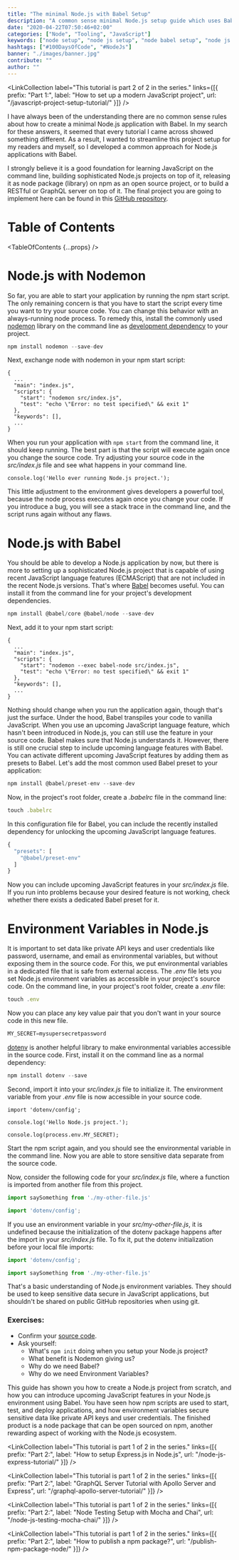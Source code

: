 ```yaml
---
title: "The minimal Node.js with Babel Setup"
description: "A common sense minimal Node.js setup guide which uses Babel and Nodemon: Whereas Babel with the Babel Cli is used for enabling recent JavaScript language features, Nodemon is used for keeping your node process up and running ..."
date: "2020-04-22T07:50:46+02:00"
categories: ["Node", "Tooling", "JavaScript"]
keywords: ["node setup", "node js setup", "node babel setup", "node js babel setup"]
hashtags: ["#100DaysOfCode", "#NodeJs"]
banner: "./images/banner.jpg"
contribute: ""
author: ""
---
```


<Sponsorship />

<LinkCollection label="This tutorial is part 2 of 2 in the series." links={[{ prefix: "Part 1:", label: "How to set up a modern JavaScript project", url: "/javascript-project-setup-tutorial/" }]} />

I have always been of the understanding there are no common sense rules about how to create a minimal Node.js application with Babel. In my search for these answers, it seemed that every tutorial I came across showed something different. As a result, I wanted to streamline this project setup for my readers and myself, so I developed a common approach for Node.js applications with Babel.

I strongly believe it is a good foundation for learning JavaScript on the command line, building sophisticated Node.js projects on top of it, releasing it as node package (library) on npm as an open source project, or to build a RESTful or GraphQL server on top of it. The final project you are going to implement here can be found in this [GitHub repository](https://github.com/rwieruch/node-babel-server).

# Table of Contents

<TableOfContents {...props} />

# Node.js with Nodemon

So far, you are able to start your application by running the npm start script. The only remaining concern is that you have to start the script every time you want to try your source code. You can change this behavior with an always-running node process. To remedy this, install the commonly used [nodemon](https://github.com/remy/nodemon) library on the command line as [development dependency](https://docs.npmjs.com/files/package.json#dependencies) to your project.

```javascript
npm install nodemon --save-dev
```

Next, exchange node with nodemon in your npm start script:

```javascript{5}
{
  ...
  "main": "index.js",
  "scripts": {
    "start": "nodemon src/index.js",
    "test": "echo \"Error: no test specified\" && exit 1"
  },
  "keywords": [],
  ...
}
```

When you run your application with `npm start` from the command line, it should keep running. The best part is that the script will execute again once you change the source code. Try adjusting your source code in the *src/index.js* file and see what happens in your command line.

```javascript{1}
console.log('Hello ever running Node.js project.');
```

This little adjustment to the environment gives developers a powerful tool, because the node process executes again once you change your code. If you introduce a bug, you will see a stack trace in the command line, and the script runs again without any flaws.

# Node.js with Babel

You should be able to develop a Node.js application by now, but there is more to setting up a sophisticated Node.js project that is capable of using recent JavaScript language features (ECMAScript) that are not included in the recent Node.js versions. That's where [Babel](https://babeljs.io/) becomes useful. You can install it from the command line for your project's development dependencies.

```javascript
npm install @babel/core @babel/node --save-dev
```

Next, add it to your npm start script:

```javascript{5}
{
  ...
  "main": "index.js",
  "scripts": {
    "start": "nodemon --exec babel-node src/index.js",
    "test": "echo \"Error: no test specified\" && exit 1"
  },
  "keywords": [],
  ...
}
```

Nothing should change when you run the application again, though that's just the surface. Under the hood, Babel transpiles your code to vanilla JavaScript. When you use an upcoming JavaScript language feature, which hasn't been introduced in Node.js, you can still use the feature in your source code. Babel makes sure that Node.js understands it. However, there is still one crucial step to include upcoming language features with Babel. You can activate different upcoming JavaScript features by adding them as presets to Babel. Let's add the most common used Babel preset to your application:

```javascript
npm install @babel/preset-env --save-dev
```


Now, in the project's root folder, create a *.babelrc* file in the command line:

```javascript
touch .babelrc
```

In this configuration file for Babel, you can include the recently installed dependency for unlocking the upcoming JavaScript language features.

```javascript
{
  "presets": [
    "@babel/preset-env"
  ]
}
```

Now you can include upcoming JavaScript features in your *src/index.js* file. If you run into problems because your desired feature is not working, check whether there exists a dedicated Babel preset for it.

# Environment Variables in Node.js

It is important to set data like private API keys and user credentials like password, username, and email as environmental variables, but without exposing them in the source code. For this, we put environmental variables in a dedicated file that is safe from external access. The *.env* file lets you set Node.js environment variables as accessible in your project's source code. On the command line, in your project's root folder, create a *.env* file:

```javascript
touch .env
```

Now you can place any key value pair that you don't want in your source code in this new file.

```javascript
MY_SECRET=mysupersecretpassword
```

[dotenv](https://github.com/motdotla/dotenv) is another helpful library to make environmental variables accessible in the source code. First, install it on the command line as a normal dependency:

```javascript
npm install dotenv --save
```

Second, import it into your *src/index.js* file  to initialize it. The environment variable from your *.env* file is now accessible in your source code.

```javascript{1,5}
import 'dotenv/config';

console.log('Hello Node.js project.');

console.log(process.env.MY_SECRET);
```

Start the npm script again, and you should see the environmental variable in the command line. Now you are able to store sensitive data separate from the source code.

Now, consider the following code for your *src/index.js* file, where a function is imported from another file from this project.

```javascript
import saySomething from './my-other-file.js'

import 'dotenv/config';
```

If you use an environment variable in your *src/my-other-file.js*, it is undefined because the initialization of the dotenv package happens after the import in your *src/index.js* file. To fix it, put the dotenv initialization before your local file imports:

```javascript
import 'dotenv/config';

import saySomething from './my-other-file.js'
```

That's a basic understanding of Node.js environment variables. They should be used to keep sensitive data secure in JavaScript applications, but shouldn't be shared on public GitHub repositories when using git.

### Exercises:

* Confirm your [source code](https://github.com/rwieruch/node-babel-server).
* Ask yourself:
  * What's `npm init` doing when you setup your Node.js project?
  * What benefit is Nodemon giving us?
  * Why do we need Babel?
  * Why do we need Environment Variables?

<Divider />

This guide has shown you how to create a Node.js project from scratch, and how you can introduce upcoming JavaScript features in your Node.js environment using Babel. You have seen how npm scripts are used to start, test, and deploy applications, and how environment variables secure sensitive data like private API keys and user credentials. The finished product is a node package that can be open sourced on npm, another rewarding aspect of working with the Node.js ecosystem.

<LinkCollection label="This tutorial is part 1 of 2 in the series." links={[{ prefix: "Part 2:", label: "How to setup Express.js in Node.js", url: "/node-js-express-tutorial/" }]} />

<LinkCollection label="This tutorial is part 1 of 2 in the series." links={[{ prefix: "Part 2:", label: "GraphQL Server Tutorial with Apollo Server and Express", url: "/graphql-apollo-server-tutorial/" }]} />

<LinkCollection label="This tutorial is part 1 of 2 in the series." links={[{ prefix: "Part 2:", label: "Node Testing Setup with Mocha and Chai", url: "/node-js-testing-mocha-chai/" }]} />

<LinkCollection label="This tutorial is part 1 of 2 in the series." links={[{ prefix: "Part 2:", label: "How to publish a npm package?", url: "/publish-npm-package-node/" }]} />
